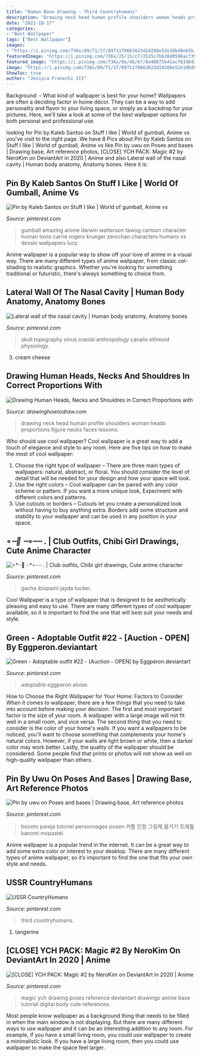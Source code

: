 ```yaml
---
title: "Human Base Drawing - Third Countryhumans"
description: "Drawing neck head human profile shoulders woman heads proportions figure necks faces lessons"
date: "2021-10-17"
categories:
- "Best Wallpaper"
tags: ["Best Wallpaper"]
images:
- "https://i.pinimg.com/736x/89/71/1f/89711f8663623d24288e52e10bd0eb5b.jpg"
featuredImage: "https://i.pinimg.com/736x/25/15/c7/2515c7b628d0596acf3953f5ffa3450b.jpg"
featured_image: "https://i.pinimg.com/736x/8e/48/67/8e48675b41acf6140435068f28f384f0.jpg"
image: "https://i.pinimg.com/736x/89/71/1f/89711f8663623d24288e52e10bd0eb5b.jpg"
ShowToc: true
author: "Jessyca Franecki III"
---
```



Background: - What kind of wallpaper is best for your home?
Wallpapers are often a deciding factor in home décor. They can be a way to add personality and flavor to your living space, or simply as a backdrop for your pictures. Here, we'll take a look at some of the best wallpaper options for both personal and professional use.

	

		
looking for Pin by Kaleb Santos on Stuff I like | World of gumball, Anime vs you've visit to the right page. We have 8 Pics about Pin by Kaleb Santos on Stuff I like | World of gumball, Anime vs like Pin by uwu on Poses and bases | Drawing base, Art reference photos, [CLOSE] YCH PACK: Magic #2 by NeroKim on DeviantArt in 2020 | Anime and also Lateral wall of the nasal cavity | Human body anatomy, Anatomy bones. Here it is:
		
    
## Pin By Kaleb Santos On Stuff I Like | World Of Gumball, Anime Vs

<img loading=lazy src="https://i.pinimg.com/736x/c2/00/ae/c200ae737ff725a4b4be20b6be9ad2b7.jpg" onerror="this.onerror=null;this.src='https://tse3.mm.bing.net/th?id=OIP.LvHkgyn2dslAdk-kqwM1uwHaKe&amp;pid=15.1';" alt="Pin by Kaleb Santos on Stuff I like | World of gumball, Anime vs">

_Source: pinterest.com_

>gumball amazing anime darwin watterson tawog cartoon character human tovio carrie rogers krueger zerochan characters humans vs dessin wallpapers lucy. 

	

Anime wallpaper is a popular way to show off your love of anime in a visual way. There are many different types of anime wallpaper, from classic cel-shading to realistic graphics. Whether you're looking for something traditional or futuristic, there's always something to choice from.

    
## Lateral Wall Of The Nasal Cavity | Human Body Anatomy, Anatomy Bones

<img loading=lazy src="https://i.pinimg.com/736x/c2/c5/9d/c2c59d747b7aea785cdc9bd5edbef728.jpg" onerror="this.onerror=null;this.src='https://tse2.mm.bing.net/th?id=OIP.CyrW1-ulmPFOr-jJdvpL5QHaKk&amp;pid=15.1';" alt="Lateral wall of the nasal cavity | Human body anatomy, Anatomy bones">

_Source: pinterest.com_

>skull topography sinus cranial anthropology canalis ethmoid physiology. 

	

3. cream cheese 

    
## Drawing Human Heads, Necks And Shouldres In Correct Proportions With

<img loading=lazy src="https://www.drawinghowtodraw.com/drawing-lessons/tutorials/figure-drawing/02-head-neck/02-head-and-neck_Page_37.png" onerror="this.onerror=null;this.src='https://tse2.mm.bing.net/th?id=OIP.TDaO4OGMOTKAhiFAPz8qyQHaK1&amp;pid=15.1';" alt="Drawing Human Heads, Necks and Shouldres in Correct Proportions with">

_Source: drawinghowtodraw.com_

>drawing neck head human profile shoulders woman heads proportions figure necks faces lessons. 

	

Who should use cool wallpaper?
Cool wallpaper is a great way to add a touch of elegance and style to any room. Here are five tips on how to make the most of cool wallpaper: 
1) Choose the right type of wallpaper – There are three main types of wallpapers: natural, abstract, or floral. You should consider the level of detail that will be needed for your design and how your space will look. 
2) Use the right colors – Cool wallpaper can be paired with any color scheme or pattern. If you want a more unique look, Experiment with different colors and patterns. 
3) Use cutouts or borders – Cutouts let you create a personalized look without having to buy anything extra. Borders add some structure and stability to your wallpaper and can be used in any position in your space.

    
## ∘*┈🌙 ┈*∘┈┈ . | Club Outfits, Chibi Girl Drawings, Cute Anime Character

<img loading=lazy src="https://i.pinimg.com/736x/25/15/c7/2515c7b628d0596acf3953f5ffa3450b.jpg" onerror="this.onerror=null;this.src='https://tse3.mm.bing.net/th?id=OIP.TY7wT5n5e9iDAVxanhyuywHaHa&amp;pid=15.1';" alt="∘*┈🌙 ┈*∘┈┈ . | Club outfits, Chibi girl drawings, Cute anime character">

_Source: pinterest.com_

>gacha ibispaint jayda tucker. 

	

Cool Wallpaper is a type of wallpaper that is designed to be aesthetically pleasing and easy to use. There are many different types of cool wallpaper available, so it is important to find the one that will best suit your needs and style.

    
## Green - Adoptable Outfit #22 - [Auction - OPEN] By Eggperon.deviantart

<img loading=lazy src="https://i.pinimg.com/736x/8e/48/67/8e48675b41acf6140435068f28f384f0.jpg" onerror="this.onerror=null;this.src='https://tse1.mm.bing.net/th?id=OIP.fha1Y66TVynlG8_70KbpRAHaMP&amp;pid=15.1';" alt="Green - Adoptable outfit #22 - [Auction - OPEN] by Eggperon.deviantart">

_Source: pinterest.com_

>adoptable eggperon aloise. 

	

How to Choose the Right Wallpaper for Your Home: Factors to Consider
When it comes to wallpaper, there are a few things that you need to take into account before making your decision. The first and most important factor is the size of your room. A wallpaper with a large image will not fit well in a small room, and vice versa. 
The second thing that you need to consider is the color of your home's walls. If you want a wallpapers to be noticed, you'll want to choose something that complements your home's natural colors. However, if your walls are light brown or white, then a darker color may work better. 
Lastly, the quality of the wallpaper should be considered. Some people find that prints or photos will not show as well on high-quality wallpaper than others.

    
## Pin By Uwu On Poses And Bases | Drawing Base, Art Reference Photos

<img loading=lazy src="https://i.pinimg.com/736x/3b/49/75/3b49757378178fc00167bea8eb61ed46.jpg" onerror="this.onerror=null;this.src='https://tse1.mm.bing.net/th?id=OIP.s0xv-w7FLbbbx3K-3o1j4wHaO0&amp;pid=15.1';" alt="Pin by uwu on Poses and bases | Drawing base, Art reference photos">

_Source: pinterest.com_

>boceto pareja tutoriel personnages posen 커플 인장 그림체 옮기기 트레틀 kanomi mxpastel. 

	

Anime wallpaper is a popular trend in the internet. It can be a great way to add some extra color or interest to your desktop. There are many different types of anime wallpaper, so it’s important to find the one that fits your own style and needs.

    
## USSR CountryHumans

<img loading=lazy src="https://i.pinimg.com/736x/89/71/1f/89711f8663623d24288e52e10bd0eb5b.jpg" onerror="this.onerror=null;this.src='https://tse1.mm.bing.net/th?id=OIP.jBcIrbtq5UoDv9DLukwqRQHaHG&amp;pid=15.1';" alt="USSR CountryHumans">

_Source: pinterest.com_

>third countryhumans. 

	

1. tangerine 

    
## [CLOSE] YCH PACK: Magic #2 By NeroKim On DeviantArt In 2020 | Anime

<img loading=lazy src="https://i.pinimg.com/736x/eb/bd/e2/ebbde25f872bc0b555438c9b3e3136f8.jpg" onerror="this.onerror=null;this.src='https://tse3.mm.bing.net/th?id=OIP.kKq8zxlUjMr-R41hexvv6AHaFN&amp;pid=15.1';" alt="[CLOSE] YCH PACK: Magic #2 by NeroKim on DeviantArt in 2020 | Anime">

_Source: pinterest.com_

>magic ych drawing poses reference deviantart drawings anime base tutorial digital body cute references. 

	

Most people know wallpaper as a background thing that needs to be filled in when the main window is not displaying. But there are many different ways to use wallpaper and it can be an interesting addition to any room. For example, if you have a small living room, you could use wallpaper to create a minimalistic look. If you have a large living room, then you could use wallpaper to make the space feel larger.

